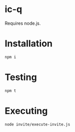 # ic-q

Requires node.js.

# Installation

```bash
npm i
```

# Testing

```bash
npm t
```

# Executing

```bash
node invite/execute-invite.js
```

